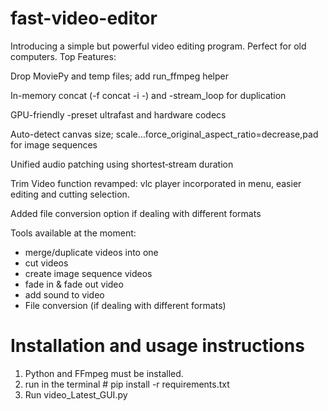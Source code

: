 # fast-video-editor

Introducing a simple but powerful video editing program. Perfect for old computers. 
Top Features:

Drop MoviePy and temp files; add run_ffmpeg helper

In-memory concat (-f concat -i -) and -stream_loop for duplication

GPU-friendly -preset ultrafast and hardware codecs

Auto-detect canvas size; scale…force_original_aspect_ratio=decrease,pad for image sequences

Unified audio patching using shortest‐stream duration

Trim Video function revamped: vlc player incorporated in menu, easier editing and cutting selection.

Added file conversion option if dealing with different formats

Tools available at the moment:
- merge/duplicate videos into one
- cut videos
- create image sequence videos
- fade in & fade out video
- add sound to video
- File conversion (if dealing with different formats)

# Installation and usage instructions 

1. Python and FFmpeg must be installed.
2. run in the terminal # pip install -r requirements.txt 
3. Run video_Latest_GUI.py
